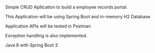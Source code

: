 
Simple CRUD Apllication to build a employee records portal. 

This Application will be using Spring Boot and in-memory H2 Database

Application APIs will be tested in Postman 

Exception handling is also implemented. 

Java 8 with Spring Boot 3

